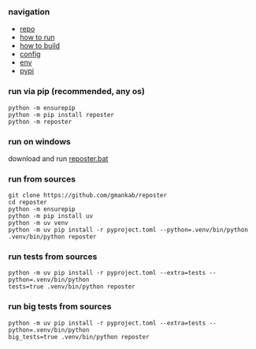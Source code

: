 ### navigation

- [repo](https://github.com/gmankab/reposter)
- [how to run](https://github.com/gmankab/reposter/blob/main/other/docs/run.md)
- [how to build](https://github.com/gmankab/reposter/blob/main/other/docs/build.md)
- [config](https://github.com/gmankab/reposter/blob/main/other/docs/config.md)
- [env](https://github.com/gmankab/reposter/blob/main/other/docs/env.md)
- [pypi](https://pypi.org/project/reposter)

### run via pip (recommended, any os)

```
python -m ensurepip
python -m pip install reposter
python -m reposter
```

### run on windows

download and run [reposter.bat](https://github.com/gmankab/reposter/releases/latest/download/reposter.bat)

### run from sources

```shell
git clone https://github.com/gmankab/reposter
cd reposter
python -m ensurepip
python -m pip install uv
python -m uv venv
python -m uv pip install -r pyproject.toml --python=.venv/bin/python
.venv/bin/python reposter
```

### run tests from sources

```shell
python -m uv pip install -r pyproject.toml --extra=tests --python=.venv/bin/python
tests=true .venv/bin/python reposter
```

### run big tests from sources

```shell
python -m uv pip install -r pyproject.toml --extra=tests --python=.venv/bin/python
big_tests=true .venv/bin/python reposter
```


